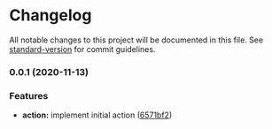 # Changelog

All notable changes to this project will be documented in this file. See [standard-version](https://github.com/conventional-changelog/standard-version) for commit guidelines.

### 0.0.1 (2020-11-13)


### Features

* **action:** implement initial action ([6571bf2](https://github.com/jurijzahn8019/action-is-user-member-of-teams/commit/6571bf2ea472ef594e5bb707164a676f8d19f28f))
